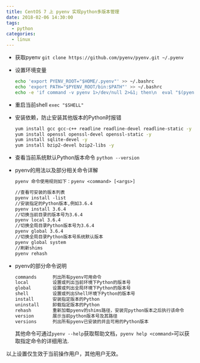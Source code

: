 ```yaml
---
title: CentOS 7 上 pyenv 实现python多版本管理
date: 2018-02-06 14:30:00
tags: 
  - python 
categories: 
  - linux  
---
```


- 获取pyenv `git clone https://github.com/pyenv/pyenv.git ~/.pyenv`

- 设置环境变量

  ```bash
  echo 'export PYENV_ROOT="$HOME/.pyenv"' >> ~/.bashrc
  echo 'export PATH="$PYENV_ROOT/bin:$PATH"' >> ~/.bashrc
  echo -e 'if command -v pyenv 1>/dev/null 2>&1; then\n  eval "$(pyenv init -)"\nfi' >> ~/.bashrc
  ```

- 重启当前shell `exec "$SHELL"`

- 安装依赖，防止安装其他版本的Python时报错

  ```bash
  yum install gcc gcc-c++ readline readline-devel readline-static -y
  yum install openssl openssl-devel openssl-static -y
  yum install sqlite-devel -y
  yum install bzip2-devel bzip2-libs -y
  ```

- 查看当前系统默认Python版本命令 `python --version`

- pyenv的用法以及部分相关命令详解

  ```txt
  pyenv 命令使用规则如下：pyenv <command> [<args>]

  //查看可安装的版本列表
  pyenv install -list
  //安装指定的Python版本,例如3.6.4
  pyenv install 3.6.4
  //切换当前目录的版本号为3.6.4
  pyenv local 3.6.4
  //切换全局目录Python版本号为3.6.4
  pyenv global 3.6.4
  //切换全局目录Python版本号系统默认版本
  pyenv global system
  //刷新shims
  pyenv rehash

  ```
- pyenv的部分命令说明

  ```txt
  commands      列出所有pyenv可用命令
  local         设置或列出当前环境下Python的版本号
  global        设置或列出全局环境下Python的版本号
  shell         设置或列出Shell环境下Python的版本号
  install       安装指定版本的Python
  uninstall     卸载指定版本的Python
  rehash        重新加载pyenv的shims路径，安装完python版本之后执行该命令
  version       展示当前python版本号及其路径
  versions      列出所有pyenv已安装的并且可用的Python版本
  ```
  其他命令可通过`pyenv --help`获取帮助文档，`pyenv help <command>`可以获取指定命令的详细用法.

以上设置仅生效于当前操作用户，其他用户无效。